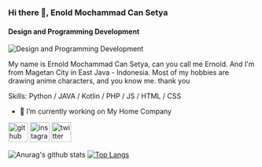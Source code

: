 ### Hi there 👋, Enold Mochammad Can Setya
#### Design and Programming Development
![Design and Programming Development](https://pbs.twimg.com/media/ErSykOMUYAoW63-?format=jpg&name=large)

My name is Ernold Mochammad Can Setya, can you call me Ernold. And I'm from Magetan City in East Java - Indonesia. Most of my hobbies are drawing anime characters, and you know me.
thank you

Skills: Python / JAVA / Kotlin / PHP / JS / HTML / CSS

- 🔭 I’m currently working on My Home Company 


[<img src='https://cdn.jsdelivr.net/npm/simple-icons@3.0.1/icons/github.svg' alt='github' height='40'>](https://github.com/Lux7San)  [<img src='https://cdn.jsdelivr.net/npm/simple-icons@3.0.1/icons/instagram.svg' alt='instagram' height='40'>](https://www.instagram.com/ernold_mcs/)  [<img src='https://cdn.jsdelivr.net/npm/simple-icons@3.0.1/icons/twitter.svg' alt='twitter' height='40'>](https://twitter.com/Lux7_Kun)  

![Anurag's github stats](https://github-readme-stats.vercel.app/api?username=Lux7San&show_icons=true&theme=tokyonight)
[![Top Langs](https://github-readme-stats.vercel.app/api/top-langs/?username=Lux7San&layout=compact)](https://github.com/anuraghazra/github-readme-stats)
